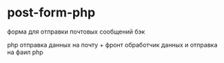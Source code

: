# post-form-php
форма для отправки почтовых сообщений бэк

php отправка данных на почту + фронт обработчик данных и отправка на фаил php
